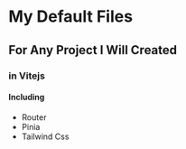 # My Default Files 
## For Any Project I Will Created
### in Vitejs
#### Including

* Router
* Pinia
* Tailwind Css

